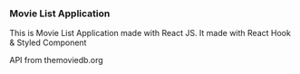 ### Movie List Application 

This is Movie List Application made with React JS.
It made with React Hook & Styled Component

API from themoviedb.org

